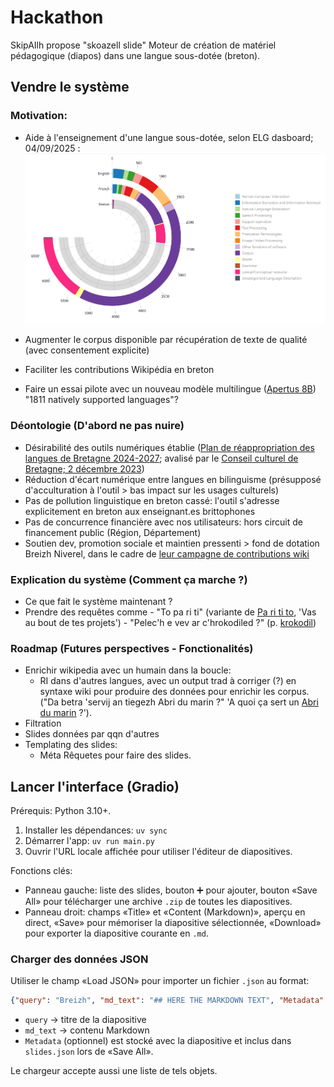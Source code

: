 # Hackathon
SkipAIlh propose "skoazell slide"
Moteur de création de matériel pédagogique (diapos) dans une langue sous-dotée (breton).


## Vendre le système

### Motivation:



- Aide à l'enseignement d'une langue sous-dotée, selon ELG dasboard; 04/09/2025 : ![graph](./assets/myimage.png)

- Augmenter le corpus disponible par récupération de texte de qualité (avec consentement explicite)
- Faciliter les contributions Wikipédia en breton
- Faire un essai pilote avec un nouveau modèle multilingue ([Apertus 8B](https://huggingface.co/swiss-ai/Apertus-8B-Instruct-2509)) "1811 natively supported languages"?

### Déontologie (D'abord ne pas nuire)
- Désirabilité des outils numériques établie ([Plan de réappropriation des langues de Bretagne 2024-2027](https://kevrebreizh.bzh/wp-content/FileManager/_DocsPublics/Conventions%20et%20textes%20officiels/Rannvro%20Breizh%20-%20R%C3%A9jion%20Bert%C3%A8gne%20-%20R%C3%A9gion%20Bretagne/Convention%20Langues%20de%20Bretagne/Plan_reappropriation_Langues_bzh.pdf); avalisé par le [Conseil culturel de Bretagne; 2 décembre 2023](https://www.bretagne.bzh/app/uploads/CONSEIL_CULTUREL_Avis_langues_2023_12_02.pdf))
- Réduction d'écart numérique entre langues en bilinguisme (présupposé d'acculturation à l'outil > bas impact sur les usages culturels)
- Pas de pollution linguistique en breton cassé: l'outil s'adresse explicitement en breton aux enseignant.es brittophones
- Pas de concurrence financière avec nos utilisateurs: hors circuit de financement public (Région, Département)
- Soutien dev, promotion sociale et maintien pressenti > fond de dotation Breizh Niverel, dans le cadre de [leur campagne de contributions wiki](https://bretagnenumerique.bzh/projets/wikipedia/)

### Explication du système (Comment ça marche ?)

- Ce que fait le système maintenant ?
- Prendre des requêtes comme
      - "To pa ri ti" (variante de [Pa ri ti to](https://br.wikipedia.org/wiki/To_pa_ri_ti), 'Vas au bout de tes projets')
      - "Pelec'h e vev ar c'hrokodiled ?" (p. [krokodil](https://br.wikipedia.org/wiki/Krokodil))

### Roadmap (Futures perspectives - Fonctionalités)

- Enrichir wikipedia avec un humain dans la boucle:
    - RI dans d'autres langues, avec un output trad à corriger (?) en syntaxe wiki pour produire des données pour enrichir les corpus. ("Da betra 'servij an tiegezh Abri du marin ?" 'A quoi ça sert un [Abri du marin](https://fr.wikipedia.org/wiki/Abri_du_marin) ?'). 
- Filtration
- Slides données par qqn d'autres
- Templating des slides:
    - Méta Rêquetes pour faire des slides.

## Lancer l'interface (Gradio)

Prérequis: Python 3.10+.

1. Installer les dépendances: `uv sync`
2. Démarrer l'app: `uv run main.py`
3. Ouvrir l'URL locale affichée pour utiliser l'éditeur de diapositives.

Fonctions clés:
- Panneau gauche: liste des slides, bouton ➕ pour ajouter, bouton «Save All» pour télécharger une archive `.zip` de toutes les diapositives.
- Panneau droit: champs «Title» et «Content (Markdown)», aperçu en direct, «Save» pour mémoriser la diapositive sélectionnée, «Download» pour exporter la diapositive courante en `.md`.

### Charger des données JSON

Utiliser le champ «Load JSON» pour importer un fichier `.json` au format:

```json
{"query": "Breizh", "md_text": "## HERE THE MARKDOWN TEXT", "Metadata": {"source": "..."}}
```

- `query` → titre de la diapositive
- `md_text` → contenu Markdown
- `Metadata` (optionnel) est stocké avec la diapositive et inclus dans `slides.json` lors de «Save All».

Le chargeur accepte aussi une liste de tels objets.
